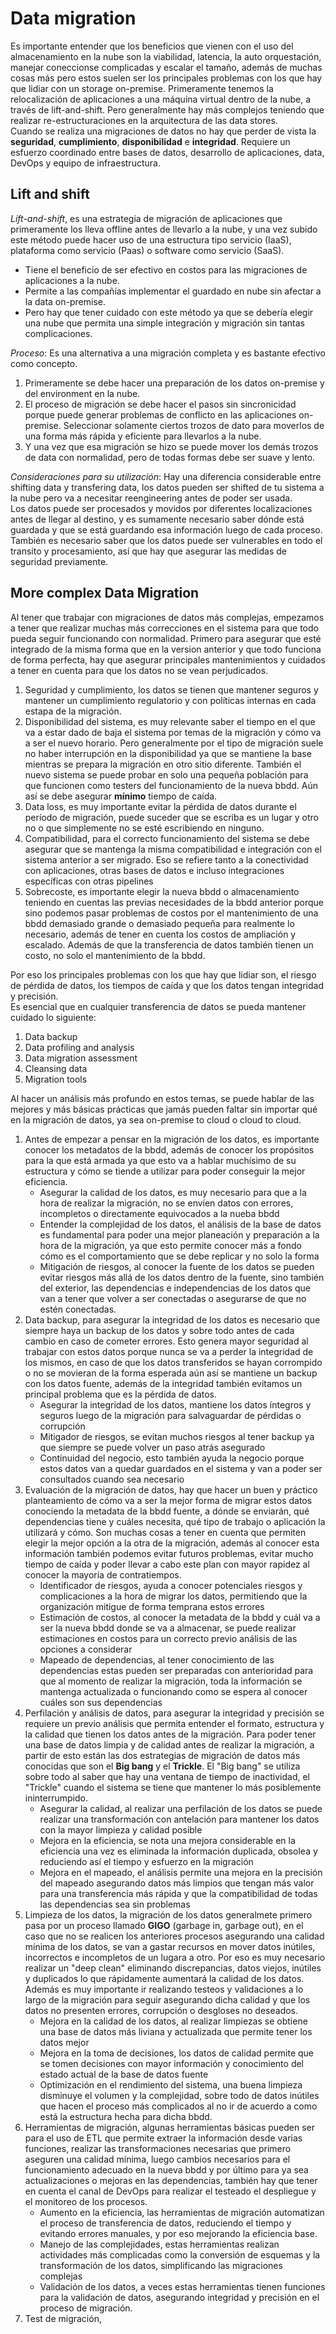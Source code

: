 # Data migration
Es importante entender que los beneficios que vienen con el uso del almacenamiento en la nube son la viabilidad, latencia, la auto orquestación, manejar coneccionse complicadas y escalar el tamaño, además de muchas cosas más pero estos suelen ser los principales problemas con los que hay que lidiar con un storage on-premise. 
Primeramente tenemos la relocalización de aplicaciones a una máquina virtual dentro de la nube, a través de lift-and-shift.
Pero generalmente hay más complejos teniendo que realizar re-estructuraciones en la arquitectura de las data stores.<br>
Cuando se realiza una migraciones de datos no hay que perder de vista la **seguridad**, **cumplimiento**, **disponibilidad** e **integridad**. Requiere un esfuerzo coordinado entre bases de datos, desarrollo de aplicaciones, data, DevOps y equipo de infraestructura.

## Lift and shift
*Lift-and-shift*, es una estrategia de migración de aplicaciones que primeramente los lleva offline antes de llevarlo a la nube, y una vez subido este método puede hacer uso de una estructura tipo servicio (IaaS), plataforma como servicio (Paas) o software como servicio (SaaS).
- Tiene el beneficio de ser efectivo en costos para las migraciones de aplicaciones a la nube.
- Permite a las compañías implementar el guardado en nube sin afectar a la data on-premise.
- Pero hay que tener cuidado con este método ya que se debería elegir una nube que permita una simple integración y migración sin tantas complicaciones.

*Proceso*: Es una alternativa a una migración completa y es bastante efectivo como concepto. 
1. Primeramente se debe hacer una preparación de los datos on-premise y del environment en la nube.
2. El proceso de migración se debe hacer el pasos sin sincronicidad porque puede generar problemas de conflicto en las aplicaciones on-premise. Seleccionar solamente ciertos trozos de dato para moverlos de una forma más rápida y eficiente para llevarlos a la nube.
3. Y una vez que esa migración se hizo se puede mover los demás trozos de data con normalidad, pero de todas formas debe ser suave y lento.

*Consideraciones para su utilización*: Hay una diferencia considerable entre shifting data y transfering data, los datos pueden ser shifted de tu sistema a la nube pero va a necesitar reengineering antes de poder ser usada.<br>
Los datos puede ser procesados y movidos por diferentes localizaciones antes de llegar al destino, y es sumamente necesario saber dónde está guardada y que se está guardando esa información luego de cada proceso.<br>
También es necesario saber que los datos puede ser vulnerables en todo el transito y procesamiento, así que hay que asegurar las medidas de seguridad previamente.

## More complex Data Migration
Al tener que trabajar con migraciones de datos más complejas, empezamos a tener que realizar muchas más correcciones en el sistema para que todo pueda seguir funcionando con normalidad. Primero para asegurar que esté integrado de la misma forma que en la version anterior y que todo funciona de forma perfecta, hay que asegurar principales mantenimientos y cuidados a tener en cuenta para que los datos no se vean perjudicados.
1. Seguridad y cumplimiento, los datos se tienen que mantener seguros y mantener un cumplimiento regulatorio y con políticas internas en cada estapa de la migración.
2. Disponibilidad del sistema, es muy relevante saber el tiempo en el que va a estar dado de baja el sistema por temas de la migración y cómo va a ser el nuevo horario. Pero generalmente por el tipo de migración suele no haber interrupción en la disponibilidad ya que se mantiene la base mientras se prepara la migración en otro sitio diferente. También el nuevo sistema se puede probar en solo una pequeña población para que funcionen como testers del funcionamiento de la nueva bbdd. Aún así se debe asegurar **mínimo** tiempo de caída.
3. Data loss, es muy importante evitar la pérdida de datos durante el período de migración, puede suceder que se escriba es un lugar y otro no o que simplemente no se esté escribiendo en ninguno.
4. Compatibilidad, para el correcto funcionamiento del sistema se debe asegurar que se mantenga la misma compatibilidad e integración con el sistema anterior a ser migrado. Eso se refiere tanto a la conectividad con aplicaciones, otras bases de datos e incluso integraciones específicas con otras pipelines
5. Sobrecoste, es importante elegir la nueva bbdd o almacenamiento teniendo en cuentas las previas necesidades de la bbdd anterior porque sino podemos pasar problemas de costos por el mantenimiento de una bbdd demasiado grande o demasiado pequeña para realmente lo necesario, además de tener en cuenta los costos de ampliación y escalado. Además de que la transferencia de datos también tienen un costo, no solo el mantenimiento de la bbdd.

Por eso los principales problemas con los que hay que lidiar son, el riesgo de pérdida de datos, los tiempos de caída y que los datos tengan integridad y precisión. <br>
Es esencial que en cualquier transferencia de datos se pueda mantener cuidado lo siguiente:
1. Data backup
2. Data profiling and analysis
3. Data migration assessment
4. Cleansing data
5. Migration tools

Al hacer un análisis más profundo en estos temas, se puede hablar de las mejores y más básicas prácticas que jamás pueden faltar sin importar qué en la migración de datos, ya sea on-premise to cloud o cloud to cloud.
1. Antes de empezar a pensar en la migración de los datos, es importante conocer los metadatos de la bbdd, además de conocer los propósitos para la que está armada ya que esto va a hablar muchísimo de su estructura y cómo se tiende a utilizar para poder conseguir la mejor eficiencia.
    - Asegurar la calidad de los datos, es muy necesario para que a la hora de realizar la migración, no se envíen datos con errores, incompletos o directamente equivocados a la nueba bbdd
    - Entender la complejidad de los datos, el análisis de la base de datos es fundamental para poder una mejor planeación y preparación a la hora de la migración, ya que esto permite conocer más a fondo cómo es el comportamiento que se debe replicar y no solo la forma
    - Mitigación de riesgos, al conocer la fuente de los datos se pueden evitar riesgos más allá de los datos dentro de la fuente, sino también del exterior, las dependencias e independencias de los datos que van a tener que volver a ser conectadas o asegurarse de que no estén conectadas.
2. Data backup, para asegurar la integridad de los datos es necesario que siempre haya un backup de los datos y sobre todo antes de cada cambio en caso de cometer errores. Esto genera mayor seguridad al trabajar con estos datos porque nunca se va a perder la integridad de los mismos, en caso de que los datos transferidos se hayan corrompido o no se movieran de la forma esperada aún así se mantiene un backup con los datos fuente, además de la integridad también evitamos un principal problema que es la pérdida de datos.
    - Asegurar la integridad de los datos, mantiene los datos íntegros y seguros luego de la migración para salvaguardar de pérdidas o corrupción
    - Mitigador de riesgos, se evitan muchos riesgos al tener backup ya que siempre se puede volver un paso atrás asegurado
    - Continuidad del negocio, esto también ayuda la negocio porque estos datos van a quedar guardados en el sistema y van a poder ser consultados cuando sea necesario
3. Evaluación de la migración de datos, hay que hacer un buen y práctico planteamiento de cómo va a ser la mejor forma de migrar estos datos conociendo la metadata de la bbdd fuente, a dónde se enviarán, qué dependencias tiene y cuáles necesita, qué tipo de trabajo o aplicación la utilizará y cómo. Son muchas cosas a tener en cuenta que permiten elegir la mejor opción a la otra de la migración, además al conocer esta información también podemos evitar futuros problemas, evitar mucho tiempo de caída y poder llevar a cabo este plan con mayor rapidez al conocer la mayoría de contratiempos.
    - Identificador de riesgos, ayuda a conocer potenciales riesgos y complicaciones a la hora de migrar los datos, permitiendo que la organización mitigue de forma temprana estos errores
    - Estimación de costos, al conocer la metadata de la bbdd y cuál va a ser la nueva bbdd donde se va a almacenar, se puede realizar estimaciones en costos para un correcto previo análisis de las opciones a considerar
    - Mapeado de dependencias, al tener conocimiento de las dependencias estas pueden ser preparadas con anterioridad para que al momento de realizar la migración, toda la información se mantenga actualizada o funcionando como se espera al conocer cuáles son sus dependencias
4. Perfilación y análisis de datos, para asegurar la integridad y precisión se requiere un previo análisis que permita entender el formato, estructura y la calidad que tienen los datos antes de la migración. Para poder tener una base de datos limpia y de calidad antes de realizar la migración, a partir de esto están las dos estrategias de migración de datos más conocidas que son el **Big bang** y el **Trickle**. El "Big bang" se utiliza sobre todo al saber que hay una ventana de tiempo de inactividad, el "Trickle" cuando el sistema se tiene que mantener lo más posiblemente ininterrumpido.
    - Asegurar la calidad, al realizar una perfilación de los datos se puede realizar una transformación con antelación para mantener los datos con la mayor limpieza y calidad posible
    - Mejora en la eficiencia, se nota una mejora considerable en la eficiencia una vez es eliminada la información duplicada, obsolea y reduciendo así el tiempo y esfuerzo en la migración
    - Mejora en el mapeado, el análisis permite una mejora en la precisión del mapeado asegurando datos más limpios que tengan más valor para una transferencia más rápida y que la compatibilidad de todas las dependencias sea sin problemas
5. Limpieza de los datos, la migración de los datos generalmete primero pasa por un proceso llamado **GIGO** (garbage in, garbage out), en el caso que no se realicen los anteriores procesos asegurando una calidad mínima de los datos, se van a gastar recursos en mover datos inútiles, incorrectos e incompletos de un lugara a otro. Por eso es muy necesario realizar un "deep clean" eliminando discrepancias, datos viejos, inútiles y duplicados lo que rápidamente aumentará la calidad de los datos. Además es muy importante ir realizando testeos y validaciones a lo largo de la migración para seguir asegurando dicha calidad y que los datos no presenten errores, corrupción o desgloses no deseados.
    - Mejora en la calidad de los datos, al realizar limpiezas se obtiene una base de datos más liviana y actualizada que permite tener los datos mejor
    - Mejora en la toma de decisiones, los datos de calidad permite que se tomen decisiones con mayor información y conocimiento del estado actual de la base de datos fuente
    - Optimización en el rendimiento del sistema, una buena limpieza disminuye el volumen y la complejidad, sobre todo de datos inútiles que hacen el proceso más complicados al no ir de acuerdo a como está la estructura hecha para dicha bbdd.
6. Herramientas de migración, algunas herramientas básicas pueden ser para el uso de ETL que permite extraer la información desde varias funciones, realizar las transformaciones necesarias que primero aseguren una calidad mínima, luego cambios necesarios para el funcionamiento adecuado en la nueva bbdd y por último para ya sea actualizaciones o mejoras en las dependencias, también hay que tener en cuenta el canal de DevOps para realizar el testeado el despliegue y el monitoreo de los procesos.
    - Aumento en la eficiencia, las herramientas de migración automatizan el proceso de transferencia de datos, reduciendo el tiempo y evitando errores manuales, y por eso mejorando la eficiencia base.
    - Manejo de las complejidades, estas herramientas realizan actividades más complicadas como la conversión de esquemas y la transformación de los datos, simplificando las migraciones complejas
    - Validación de los datos, a veces estas herramientas tienen funciones para la validación de datos, asegurando integridad y precisión en el proceso de migración.
7. Test de migración,